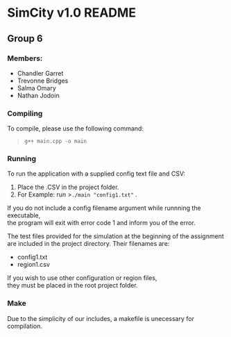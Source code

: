 # SimCity v1.0 README
## Group 6
### Members:
- Chandler Garret
- Trevonne Bridges
- Salma Omary
- Nathan Jodoin

### Compiling
To compile, please use the following command:

  >``g++ main.cpp -o main``

### Running
To run the application with a supplied config text file and CSV:

  1. Place the .CSV in the project folder.
  2. For Example: run >``./main "config1.txt"`` .  

If you do not include a config filename argument while runnning the executable,  
the program will exit with error code 1 and inform you of the error.

The test files provided for the simulation at the beginning of the assignment  
are included in the project directory. Their filenames are:  
  - config1.txt
  - region1.csv

If you wish to use other configuration or region files,  
they must be placed in the root project folder.  

### Make
Due to the simplicity of our includes, a makefile is unecessary for compilation.
